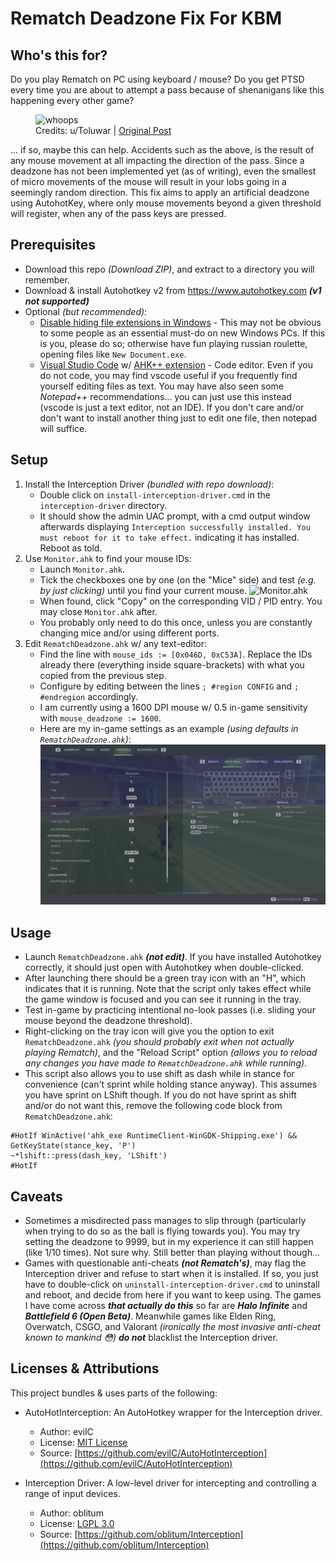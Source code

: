 # Rematch Deadzone Fix For KBM

## Who's this for?
Do you play Rematch on PC using keyboard / mouse? Do you get PTSD every time you are about to attempt a pass because of shenanigans like this happening every other game?

<figure>
  <img alt="whoops" src="https://s14.gifyu.com/images/bNaBM.gif" />
  <figcaption>Credits: u/Toluwar | <a href="https://www.reddit.com/r/Rematch/comments/1lee6b5/my_3rd_goal_also_how_do_i_pass_correctly_on_mouse/">Original Post</a></figcaption>
</figure>

... if so, maybe this can help. Accidents such as the above, is the result of any mouse movement at all impacting the direction of the pass. Since a deadzone has not been implemented yet (as of writing), even the smallest of micro movements of the mouse will result in your lobs going in a seemingly random direction. This fix aims to apply an artificial deadzone using AutohotKey, where only mouse movements beyond a given threshold will register, when any of the pass keys are pressed.


## Prerequisites
- Download this repo *(Download ZIP)*, and extract to a directory you will remember.
- Download & install Autohotkey v2 from https://www.autohotkey.com ***(v1 not supported)***
- Optional *(but recommended)*:
    - [Disable hiding file extensions in Windows](https://www.autodesk.com/support/technical/article/caas/sfdcarticles/sfdcarticles/How-to-enable-hidden-file-extensions-in-Windows.html) - This may not be obvious to some people as an essential must-do on new Windows PCs. If this is you, please do so; otherwise have fun playing russian roulette, opening files like `New Document.exe`.
    - [Visual Studio Code](https://code.visualstudio.com/) w/ [AHK++ extension](https://marketplace.visualstudio.com/items?itemName=mark-wiemer.vscode-autohotkey-plus-plus) - Code editor. Even if you do not code, you may find vscode useful if you frequently find yourself editing files as text. You may have also seen some *Notepad++* recommendations... you can just use this instead (vscode is just a text editor, not an IDE). If you don't care and/or don't want to install another thing just to edit one file, then notepad will suffice.


## Setup
1. Install the Interception Driver *(bundled with repo download)*:
    - Double click on `install-interception-driver.cmd` in the `interception-driver` directory.
    - It should show the admin UAC prompt, with a cmd output window afterwards displaying `Interception successfully installed. You must reboot for it to take effect.` indicating it has installed. Reboot as told.
2. Use `Monitor.ahk` to find your mouse IDs:
    - Launch `Monitor.ahk`.
    - Tick the checkboxes one by one (on the "Mice" side) and test *(e.g. by just clicking)* until you find your current mouse. ![Monitor.ahk](https://github.com/evilC/AutoHotInterception/blob/master/Monitor.png?raw=true)
    - When found, click "Copy" on the corresponding VID / PID entry. You may close `Monitor.ahk` after.
    - You probably only need to do this once, unless you are constantly changing mice and/or using different ports.
3. Edit `RematchDeadzone.ahk` w/ any text-editor:
    - Find the line with `mouse_ids := [0x046D, 0xC53A]`. Replace the IDs already there (everything inside square-brackets) with what you copied from the previous step.
    - Configure by editing between the lines `; #region CONFIG` and `; #endregion` accordingly.
    - I am currently using a 1600 DPI mouse w/ 0.5 in-game sensitivity with `mouse_deadzone := 1600`.
    - Here are my in-game settings as an example *(using defaults in `RematchDeadzone.ahk`)*: ![Monitor.ahk](./rematch-settings.webp)


## Usage
- Launch `RematchDeadzone.ahk` ***(not edit)***. If you have installed Autohotkey correctly, it should just open with Autohotkey when double-clicked.
- After launching there should be a green tray icon with an "H", which indicates that it is running. Note that the script only takes effect while the game window is focused and you can see it running in the tray.
- Test in-game by practicing intentional no-look passes (i.e. sliding your mouse beyond the deadzone threshold).
- Right-clicking on the tray icon will give you the option to exit `RematchDeadzone.ahk` *(you should probably exit when not actually playing Rematch)*, and the "Reload Script" option *(allows you to reload any changes you have made to `RematchDeadzone.ahk` while running)*.
- This script also allows you to use shift as dash while in stance for convenience (can't sprint while holding stance anyway). This assumes you have sprint on LShift though. If you do not have sprint as shift and/or do not want this, remove the following code block from `RematchDeadzone.ahk`:
```Autohotkey
#HotIf WinActive('ahk_exe RuntimeClient-WinGDK-Shipping.exe') && GetKeyState(stance_key, 'P')
~*lshift::press(dash_key, 'LShift')
#HotIf
```


## Caveats
- Sometimes a misdirected pass manages to slip through (particularly when trying to do so as the ball is flying towards you). You may try setting the deadzone to 9999, but in my experience it can still happen (like 1/10 times). Not sure why. Still better than playing without though...
- Games with questionable anti-cheats ***(not Rematch's)***, may flag the Interception driver and refuse to start when it is installed. If so, you just have to double-click on `uninstall-interception-driver.cmd` to uninstall and reboot, and decide from here if you want to keep using. The games I have come across ***that actually do this*** so far are ***Halo Infinite*** and ***Battlefield 6 (Open Beta)***. Meanwhile games like Elden Ring, Overwatch, CSGO, and Valorant *(ironically the most invasive anti-cheat known to mankind 😳)* ***do not*** blacklist the Interception driver.


## Licenses & Attributions
This project bundles & uses parts of the following:
- AutoHotInterception: An AutoHotkey wrapper for the Interception driver.
    - Author: evilC
    - License: [MIT License](https://github.com/evilC/AutoHotInterception/blob/master/LICENSE)
    - Source: [https://github.com/evilC/AutoHotInterception](https://github.com/evilC/AutoHotInterception)

- Interception Driver: A low-level driver for intercepting and controlling a range of input devices.
    - Author: oblitum
    - License: [LGPL 3.0](https://github.com/oblitum/Interception/blob/master/licenses/non-commercial-usage/LGPL%203.0.txt)
    - Source: [https://github.com/oblitum/Interception](https://github.com/oblitum/Interception)
